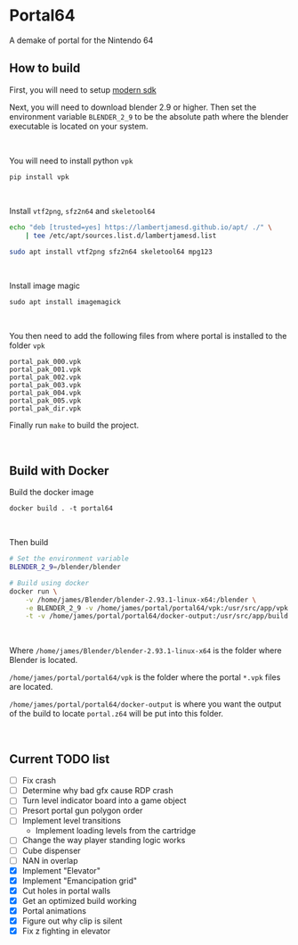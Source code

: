 # Portal64

A demake of portal for the Nintendo 64

## How to build

First, you will need to setup [modern sdk](https://crashoveride95.github.io/n64hbrew/modernsdk/startoff.html)

Next, you will need to download blender 2.9 or higher. Then set the environment variable `BLENDER_2_9` to be the absolute path where the blender executable is located on your system.

<br />

You will need to install python `vpk`
```
pip install vpk
```

<br />

Install `vtf2png`, `sfz2n64` and `skeletool64`
```sh
echo "deb [trusted=yes] https://lambertjamesd.github.io/apt/ ./" \
    | tee /etc/apt/sources.list.d/lambertjamesd.list

sudo apt install vtf2png sfz2n64 skeletool64 mpg123
```

<br />

Install image magic
```
sudo apt install imagemagick
```

<br />

You then need to add the following files from where portal is installed to the folder `vpk`
```
portal_pak_000.vpk  
portal_pak_001.vpk  
portal_pak_002.vpk  
portal_pak_003.vpk  
portal_pak_004.vpk  
portal_pak_005.vpk  
portal_pak_dir.vpk
```

Finally run `make` to build the project.

<br />


## Build with Docker


Build the docker image
```
docker build . -t portal64
```

<br />

Then build
```sh
# Set the environment variable
BLENDER_2_9=/blender/blender

# Build using docker
docker run \
    -v /home/james/Blender/blender-2.93.1-linux-x64:/blender \
    -e BLENDER_2_9 -v /home/james/portal/portal64/vpk:/usr/src/app/vpk \
    -t -v /home/james/portal/portal64/docker-output:/usr/src/app/build portal64
```

<br />

Where `/home/james/Blender/blender-2.93.1-linux-x64` is the folder where Blender is located.

`/home/james/portal/portal64/vpk` is the folder where the portal `*.vpk` files are located.

`/home/james/portal/portal64/docker-output` is where you want the output of the build to locate `portal.z64` will be put into this folder.

<br />

## Current TODO list

- [ ] Fix crash
- [ ] Determine why bad gfx cause RDP crash
- [ ] Turn level indicator board into a game object
- [ ] Presort portal gun polygon order
- [ ] Implement level transitions
    - Implement loading levels from the cartridge
- [ ] Change the way player standing logic works
- [ ] Cube dispenser
- [ ] NAN in overlap
- [x] Implement "Elevator"
- [x] Implement "Emancipation grid"
- [x] Cut holes in portal walls
- [x] Get an optimized build working
- [x] Portal animations
- [x] Figure out why clip is silent
- [x] Fix z fighting in elevator